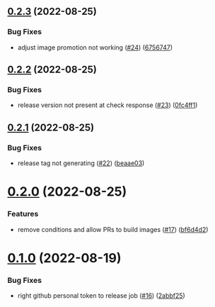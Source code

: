 ## [0.2.3](https://github.com/bcgov/nr-backend-starting-api/compare/v0.2.2...v0.2.3) (2022-08-25)


### Bug Fixes

* adjust image promotion not working ([#24](https://github.com/bcgov/nr-backend-starting-api/issues/24)) ([6756747](https://github.com/bcgov/nr-backend-starting-api/commit/6756747d2896fefa7790e8967397f4220030662d))



## [0.2.2](https://github.com/bcgov/nr-backend-starting-api/compare/v0.2.1...v0.2.2) (2022-08-25)


### Bug Fixes

* release version not present at check response ([#23](https://github.com/bcgov/nr-backend-starting-api/issues/23)) ([0fc4ff1](https://github.com/bcgov/nr-backend-starting-api/commit/0fc4ff13d1a9ff57e686af1b38ee078a33b37625))



## [0.2.1](https://github.com/bcgov/nr-backend-starting-api/compare/v0.2.0...v0.2.1) (2022-08-25)


### Bug Fixes

* release tag not generating ([#22](https://github.com/bcgov/nr-backend-starting-api/issues/22)) ([beaae03](https://github.com/bcgov/nr-backend-starting-api/commit/beaae03cda3a7f36a4dafaf33289767e9563dc67))



# [0.2.0](https://github.com/bcgov/nr-backend-starting-api/compare/v0.1.0...v0.2.0) (2022-08-25)


### Features

* remove conditions and allow PRs to build images ([#17](https://github.com/bcgov/nr-backend-starting-api/issues/17)) ([bf6d4d2](https://github.com/bcgov/nr-backend-starting-api/commit/bf6d4d2282ad682366a08bf6077b53f450b6034f))



# [0.1.0](https://github.com/bcgov/nr-backend-starting-api/compare/2abbf25b68cadd0936317f7ab80741821704f8e1...v0.1.0) (2022-08-19)


### Bug Fixes

* right github personal token to release job ([#16](https://github.com/bcgov/nr-backend-starting-api/issues/16)) ([2abbf25](https://github.com/bcgov/nr-backend-starting-api/commit/2abbf25b68cadd0936317f7ab80741821704f8e1))



